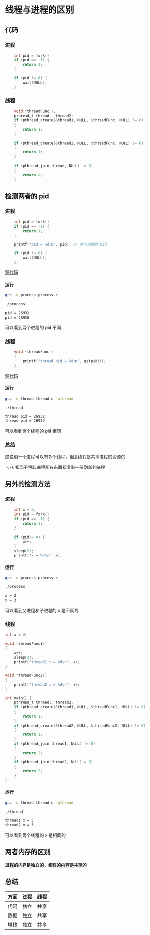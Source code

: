 # 线程与进程的区别

## 代码

### 进程

```c
    int pid = fork();
    if (pid == -1) {
        return 1;
    }

    if (pid != 0) {
        wait(NULL);
    }
```

### 线程

```c
    void *threadFunc();
    pthread_t thread1, thread2;
    if (pthread_create(&thread1, NULL, &threadFunc, NULL) != 0)
    {
        return 1;
    }

    if (pthread_create(&thread2, NULL, &threadFunc, NULL) != 0)
    {
        return 1;
    }
    
    if (pthread_join(thread, NULL) != 0)
    {
        return 2;
    }
```

## 检测两者的 pid

### 进程

```c
    int pid = fork();
    if (pid == -1) {
        return 1;
    }

    printf("pid = %d\n", pid); // 两个进程的 pid

    if (pid != 0) {
        wait(NULL);
    }
```
[源代码](进程.c)

#### 运行

```bash
gcc -o process process.c

./process

pid = 26932
pid = 26938
```

可以看到两个进程的 pid 不同

### 线程

```c
    void *threadFunc()
    {
        printf("thread pid = %d\n", getpid());
    }
```
[源代码](线程.c)

#### 运行

```bash
gcc -o thread thread.c -pthread

./thread

thread pid = 26932
thread pid = 26932
```
可以看到两个线程的 pid 相同

### 总结

这说明一个进程可以有多个线程，但是线程是共享进程的资源的

`fork` 相当于将此进程所有东西都复制一份到新的进程

## 另外的检测方法

### 进程

```c
    int x = 2;
    int pid = fork();
    if (pid == -1) {
        return 1;
    }
    
    if (pid!= 0) {
        x++;
    }
    sleep(2);
    printf("x = %d\n", x);
```

#### 运行

```bash
gcc -o process process.c

./process

x = 2
x = 3
```
可以看到父进程和子进程的 x 是不同的

### 线程

```c
int x = 2;
    
void *threadFunc1()
{
    x++;
    sleep(2);
    printf("thread1 x = %d\n", x);
}

void *threadFunc2()
{
    printf("thread2 x = %d\n", x);
}

int main() {
    pthread_t thread1, thread2;
    if (pthread_create(&thread1, NULL, &threadFunc1, NULL) != 0)
    {
        return 1;
    }
    if (pthread_create(&thread2, NULL, &threadFunc2, NULL) != 0)
    {
        return 1;
    }
    if (pthread_join(thread1, NULL) != 0)
    {
        return 2;
    }
    if (pthread_join(thread2, NULL)!= 0)
    {
        return 2;
    }
}
```

#### 运行
```bash
gcc -o thread thread.c -pthread

./thread

thread1 x = 3
thread2 x = 3
```

可以看到两个线程的 x 是相同的

## 两者内存的区别

**进程的内存是独立的，线程的内存是共享的**

## 总结

| 方面 | 进程 | 线程 |
| :---: | :---: | :---: |
| 代码 | 独立 | 共享 |
| 数据 | 独立 | 共享 |
| 堆栈 | 独立 | 共享 |




